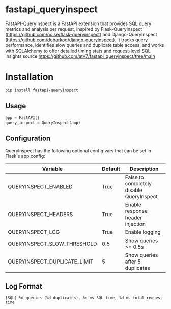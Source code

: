 # fastapi_queryinspect

FastAPI-QueryInspect is a FastAPI extension that provides SQL query metrics and analysis
per request, inspired by Flask-QueryInspect (https://github.com/noise/flask-queryinspect) and
Django-QueryInspect (https://github.com/dobarkod/django-queryinspect).
It tracks query performance, identifies slow queries and duplicate table access,
and works with SQLAlchemy to offer detailed timing stats and request-level SQL insights
source https://github.com/atv7/fastapi_queryinspect/tree/main
# Installation #

```
pip install fastapi-queryinspect
```

## Usage ##

```python
app = FastAPI()
query_inspect = QueryInspect(app)
```

## Configuration ##

QueryInspect has the following optional config vars that can be set in
Flask's app.config:

Variable | Default | Description
------------- | ------------- | -------------
QUERYINSPECT_ENABLED | True | False to completely disable QueryInspect
QUERYINSPECT_HEADERS | True | Enable response header injection
QUERYINSPECT_LOG | True | Enable logging
QUERYINSPECT_SLOW_THRESHOLD | 0.5 | Show queries >= 0.5s
QUERYINSPECT_DUPLICATE_LIMIT | 5 | Show queries after 5 duplicates


## Log Format ##

```
[SQL] %d queries (%d duplicates), %d ms SQL time, %d ms total request time
```
